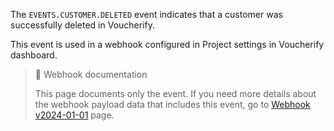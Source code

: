 The `EVENTS.CUSTOMER.DELETED` event indicates that a customer was successfully deleted in Voucherify.

This event is used in a webhook configured in Project settings in Voucherify dashboard.

> 📘 Webhook documentation
>
> This page documents only the event. If you need more details about the webhook payload data that includes this event, go to [Webhook v2024-01-01](ref:introduction-to-webhooks "Introduction to webhooks v2024-01-01") page.